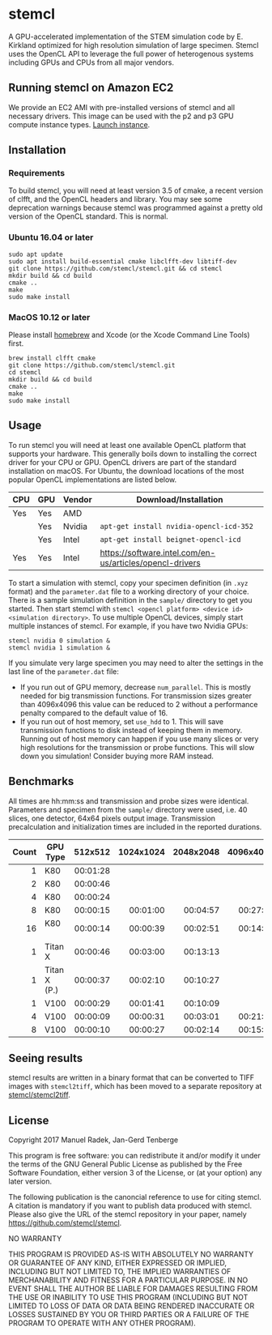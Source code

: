 # stemcl
A GPU-accelerated implementation of the STEM simulation code by E. Kirkland optimized for high resolution simulation of large specimen. Stemcl uses the OpenCL API to leverage the full power of heterogenous systems including GPUs and CPUs from all major vendors.

## Running stemcl on Amazon EC2
We provide an EC2 AMI with pre-installed versions of stemcl and all necessary drivers. This image can be used with the p2 and p3 GPU compute instance types. [Launch instance](https://console.aws.amazon.com/ec2/v2/home?region=us-east-1#LaunchInstanceWizard:ami=ami-16993a6c).

## Installation

### Requirements
To build stemcl, you will need at least version 3.5 of cmake, a recent version of clfft, and the OpenCL headers and library. You may see some deprecation warnings because stemcl was programmed against a pretty old version of the OpenCL standard. This is normal.

### Ubuntu 16.04 or later
```
sudo apt update
sudo apt install build-essential cmake libclfft-dev libtiff-dev
git clone https://github.com/stemcl/stemcl.git && cd stemcl
mkdir build && cd build
cmake ..
make
sudo make install
```

### MacOS 10.12 or later
Please install [homebrew](https://brew.sh) and Xcode (or the Xcode Command Line Tools) first.

```
brew install clfft cmake
git clone https://github.com/stemcl/stemcl.git
cd stemcl
mkdir build && cd build
cmake ..
make
sudo make install
```

## Usage
To run stemcl you will need at least one available OpenCL platform that supports your hardware. This generally boils down to installing the correct driver for your CPU or GPU. OpenCL drivers are part of the standard installation on macOS. For Ubuntu, the download locations of the most popular OpenCL implementations are listed below.

| CPU | GPU | Vendor | Download/Installation |
|-----|-----|--------|-----------------------|
| Yes | Yes | AMD    | |
|     | Yes | Nvidia | `apt-get install nvidia-opencl-icd-352` |
|     | Yes | Intel  | `apt-get install beignet-opencl-icd`
| Yes | Yes | Intel  | https://software.intel.com/en-us/articles/opencl-drivers

To start a simulation with stemcl, copy your specimen definition (in `.xyz` format) and the `parameter.dat` file to a working directory of your choice. There is a sample simulation definition in the `sample/` directory to get you started. Then start stemcl with `stemcl <opencl platform> <device id> <simulation directory>`. To use multiple OpenCL devices, simply start multiple instances of stemcl. For example, if you have two Nvidia GPUs:

```
stemcl nvidia 0 simulation &
stemcl nvidia 1 simulation &
```

If you simulate very large specimen you may need to alter the settings in the last line of the `parameter.dat` file:

- If you run out of GPU memory, decrease `num_parallel`. This is mostly needed for big transmission functions. For transmission sizes greater than 4096x4096 this value can be reduced to 2 without a performance penalty compared to the default value of 16.
- If you run out of host memory, set `use_hdd` to 1. This will save transmission functions to disk instead of keeping them in memory. Running out of host memory can happen if you use many slices or very high resolutions for the transmission or probe functions. This will slow down you simulation! Consider buying more RAM instead.

## Benchmarks
All times are hh:mm:ss and transmission and probe sizes were identical. Parameters and specimen from the `sample/` directory were used, i.e. 40 slices, one detector, 64x64 pixels output image. Transmission precalculation and initialization times are included in the reported durations.

|Count | GPU Type | 512x512  |1024x1024 |2048x2048 |4096x4096 |8192x8192  |16384x16384  |
|-----:|----------|---------:|---------:|---------:|---------:|----------:|------------:|
|    1 | K80      | 00:01:28 |          |          |          |           |
|    2 | K80      | 00:00:46 |          |          |          |           |
|    4 | K80      | 00:00:24 |          |          |          |           |
|    8 | K80      | 00:00:15 | 00:01:00 | 00:04:57 | 00:27:20 | 02:21:17  | 13:02:42
|   16 | K80      | 00:00:14 | 00:00:39 | 00:02:51 | 00:14:33 |             | 
|    1 | Titan X  | 00:00:46 | 00:03:00 | 00:13:13 |          |           |
|    1 | Titan X (P.) | 00:00:37 | 00:02:10 | 00:10:27 |          |           |
|    1 | V100     | 00:00:29 | 00:01:41 | 00:10:09 |          |           |
|    4 | V100     | 00:00:09 | 00:00:31 | 00:03:01 | 00:21:57 |           |
|    8 | V100     | 00:00:10 | 00:00:27 | 00:02:14 | 00:15:00 |           |

## Seeing results
stemcl results are written in a binary format that can be converted to TIFF images with `stemcl2tiff`, which has been moved to a separate repository at [stemcl/stemcl2tiff](https://github.com/stemcl/stemcl2tiff).

## License
Copyright 2017 Manuel Radek, Jan-Gerd Tenberge


This program is free software: you can redistribute it and/or modify 
it under the terms of the GNU General Public License as published by
the Free Software Foundation, either version 3 of the License, or
(at your option) any later version.

The following publication is the canoncial reference to use for citing stemcl. A citation is mandatory if you want to publish data produced with stemcl. 
Please also give the URL of the stemcl repository in your paper, namely https://github.com/stemcl/stemcl.


NO WARRANTY 

THIS PROGRAM IS PROVIDED AS-IS WITH ABSOLUTELY NO WARRANTY
OR GUARANTEE OF ANY KIND, EITHER EXPRESSED OR IMPLIED,
INCLUDING BUT NOT LIMITED TO, THE IMPLIED WARRANTIES OF
MERCHANABILITY AND FITNESS FOR A PARTICULAR PURPOSE.
IN NO EVENT SHALL THE AUTHOR BE LIABLE
FOR DAMAGES RESULTING FROM THE USE OR INABILITY TO USE THIS
PROGRAM (INCLUDING BUT NOT LIMITED TO LOSS OF DATA OR DATA
BEING RENDERED INACCURATE OR LOSSES SUSTAINED BY YOU OR
THIRD PARTIES OR A FAILURE OF THE PROGRAM TO OPERATE WITH
ANY OTHER PROGRAM). 



